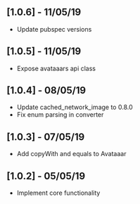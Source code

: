 ## [1.0.6] - 11/05/19

* Update pubspec versions

## [1.0.5] - 11/05/19

* Expose avataaars api class

## [1.0.4] - 08/05/19

* Update cached_network_image to 0.8.0
* Fix enum parsing in converter

## [1.0.3] - 07/05/19

* Add copyWith and equals to Avataaar

## [1.0.2] - 05/05/19

* Implement core functionality
